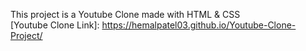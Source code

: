 This project is a Youtube Clone made with HTML &amp; CSS <br>
[Youtube Clone Link]: https://hemalpatel03.github.io/Youtube-Clone-Project/
